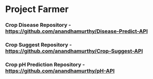 # Project Farmer

### Crop Disease Repository - https://github.com/anandhamurthy/Disease-Predict-API
### Crop Suggest Repository - https://github.com/anandhamurthy/Crop-Suggest-API
### Crop pH Prediction Repository - https://github.com/anandhamurthy/pH-API
